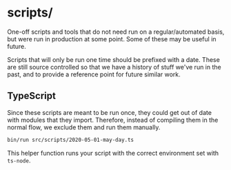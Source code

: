 # scripts/

One-off scripts and tools that do not need run on a regular/automated basis, but
were run in production at some point. Some of these may be useful in future.

Scripts that will only be run one time should be prefixed with a date. These are
still source controlled so that we have a history of stuff we've run in the
past, and to provide a reference point for future similar work.

## TypeScript

Since these scripts are meant to be run once, they could get out of date with
modules that they import. Therefore, instead of compiling them in the normal
flow, we exclude them and run them manually.

```bash
bin/run src/scripts/2020-05-01-may-day.ts
```

This helper function runs your script with the correct environment set with
`ts-node`.
